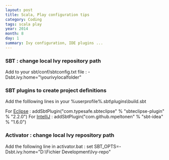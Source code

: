 ```yaml
---
layout: post
title: Scala, Play configuration tips
category: Coding
tags: scala play
year: 2014
month: 8
day: 1
summary: Ivy configuration, IDE plugins ...
---
```



### SBT : change local Ivy repository path

Add to your sbt/conf/sbtconfig.txt file : 
-Dsbt.ivy.home="\yourivylocalfolder"

### SBT plugins to create project definitions
Add the folllowing lines in your %userprofile%\.sbt\plugins\build.sbt

For [Eclipse](https://github.com/typesafehub/sbteclipse) : addSbtPlugin("com.typesafe.sbteclipse" % "sbteclipse-plugin" % "2.2.0")
For [IntelliJ](https://github.com/mpeltonen/sbt-idea) : addSbtPlugin("com.github.mpeltonen" % "sbt-idea" % "1.6.0")


### Activator : change local Ivy repository path

Add the following line in activator.bat : 
set SBT_OPTS=-Dsbt.ivy.home="D:\Fichier Development\Ivy-repo"

